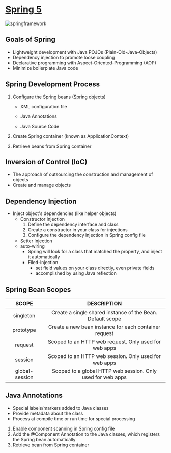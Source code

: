 # [Spring 5](https://docs.spring.io/spring-framework/docs/current/spring-framework-reference/)

![springframework](/Users/luke/github-workplace/ADT_Algo_Exercises/common/springframework.png)

## Goals of Spring

* Lightweight development with Java POJOs (Plain-Old-Java-Objects)
* Dependency injection to promote loose coupling
* Declarative programming with Aspect-Oriented-Programming (AOP)
* Minimize boilerplate Java code

## Spring Development Process

1. Configure the Spring beans (Spring objects)

   * XML configuration file

   * Java Annotations

   * Java Source Code

2. Create Spring container (known as ApplicationContext)

3. Retrieve beans from Spring container

## Inversion of Control (IoC)

* The approach of outsourcing the construction and management of objects
* Create and manage objects

## Dependency Injection

* Inject object's dependencies (like helper objects)
  * Constructor Injection
    1. Define the dependency interface and class
    2. Create a constructor in your class for injections
    3. Configure the dependency injection in Spring config file
  * Setter Injection
  * auto-wiring
    * Spring will look for a class that matched the property, and inject it automatically
    * Filed-injection
      * set field values on your class directly, even private fields
      * accomplished by using Java reflection

## Spring Bean Scopes

|     SCOPE      |                         DESCRIPTION                         |
| :------------: | :---------------------------------------------------------: |
|   singleton    | Create a single shared instance of the Bean. Default scope  |
|   prototype    |    Create a new bean instance for each container request    |
|    request     |    Scoped to an HTTP web request. Only used for web apps    |
|    session     |    Scoped to an HTTP web session. Only used for web apps    |
| global-session | Scoped to a global HTTP web session. Only used for web apps |

## Java Annotations

* Special labels/markers added to Java classes
* Provide metadata about the class
* Process at compile time or run time for special processing

1. Enable component scanning in Spring config file
2. Add the @Component Annotation to the Java classes, which registers the Spring bean automatically
3. Retrieve bean from Spring container 